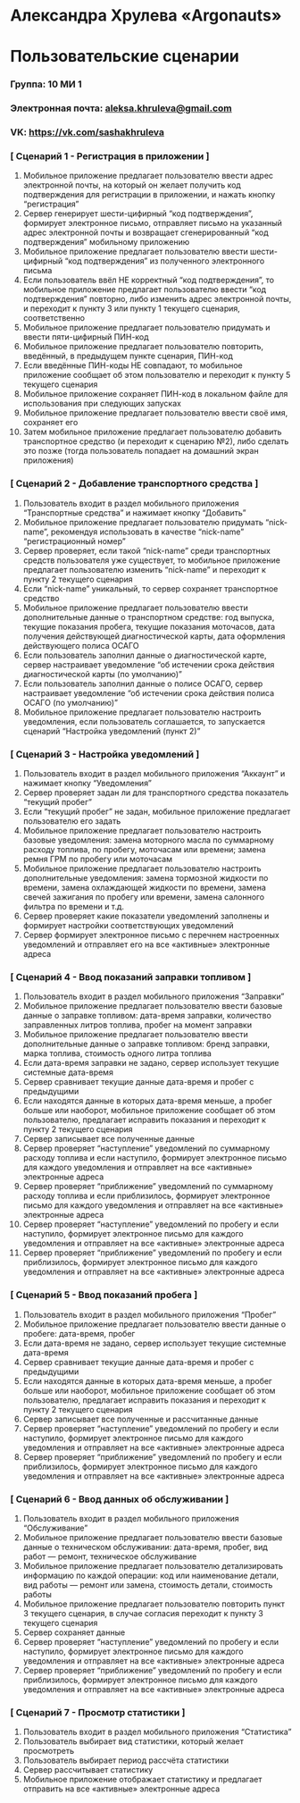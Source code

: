 # Александра Хрулева «Argonauts»

# Пользовательские сценарии

### Группа: 10 МИ 1
### Электронная почта: aleksa.khruleva@gmail.com
### VK: https://vk.com/sashakhruleva

### [ Сценарий 1 - Регистрация в приложении ]

1. Мобильное приложение предлагает пользователю ввести адрес электронной почты, на который он желает получить код подтверждения для регистрации в приложении, и нажать кнопку “регистрация”
2. Сервер генерирует шести-цифирный “код подтверждения”, формирует электронное письмо, отправляет письмо на указанный адрес электронной почты и возвращает сгенерированный “код подтверждения” мобильному приложению
3. Мобильное приложение предлагает пользователю ввести шести-цифирный “код подтверждения” из полученного электронного письма
4. Если пользователь ввёл НЕ корректный “код подтверждения”, то мобильное приложение предлагает пользователю ввести “код подтверждения” повторно, либо изменить адрес электронной почты, и переходит к пункту 3 или пункту 1 текущего сценария, соответственно
5. Мобильное приложение предлагает пользователю придумать и ввести пяти-цифирный ПИН-код
6. Мобильное приложение предлагает пользователю повторить, введённый, в предыдущем пункте сценария, ПИН-код
7. Если введённые ПИН-коды НЕ совпадают, то мобильное приложение сообщает об этом пользователю и переходит к пункту 5 текущего сценария
8. Мобильное приложение сохраняет ПИН-код в локальном файле для использования при следующих запусках
9. Мобильное приложение предлагает пользователю ввести своё имя, сохраняет его
10. Затем мобильное приложение предлагает пользователю добавить транспортное средство (и переходит к сценарию №2), либо сделать это позже (тогда пользователь попадает на домашний экран приложения)

### [ Сценарий 2 - Добавление транспортного средства ]

1. Пользователь входит в раздел мобильного приложения “Транспортные средства” и нажимает кнопку “Добавить”
2. Мобильное приложение предлагает пользователю придумать “nick-name”, рекомендуя использовать в качестве “nick-name” “регистрационный номер”
3. Сервер проверяет, если такой “nick-name” среди транспортных средств пользователя уже существует, то мобильное приложение предлагает пользователю изменить “nick-name” и переходит к пункту 2 текущего сценария
4. Если “nick-name” уникальный, то сервер сохраняет транспортное средство
5. Мобильное приложение предлагает пользователю ввести дополнительные данные о транспортном средстве: год выпуска, текущие показания пробега, текущие показания моточасов, дата получения действующей диагностической карты, дата оформления действующего полиса ОСАГО
6. Если пользователь заполнил данные о диагностической карте, сервер настраивает уведомление “об истечении срока действия диагностической карты (по умолчанию)”
7. Если пользователь заполнил данные о полисе ОСАГО, сервер настраивает уведомление “об истечении срока действия полиса ОСАГО (по умолчанию)”
8. Мобильное приложение предлагает пользователю настроить уведомления, если пользователь соглашается, то запускается сценарий “Настройка уведомлений (пункт 2)”

### [ Сценарий 3 - Настройка уведомлений ]

1. Пользователь входит в раздел мобильного приложения “Аккаунт” и нажимает кнопку “Уведомления”
2. Сервер проверяет задан ли для транспортного средства показатель “текущий пробег”
3. Если “текущий пробег” не задан, мобильное приложение предлагает пользователю его задать
4. Мобильное приложение предлагает пользователю настроить базовые уведомления: замена моторного масла по суммарному расходу топлива, по пробегу, моточасам или времени; замена ремня ГРМ по пробегу или моточасам
5. Мобильное приложение предлагает пользователю настроить дополнительные уведомления: замена тормозной жидкости по времени, замена охлаждающей жидкости по времени, замена свечей зажигания по пробегу или времени, замена салонного фильтра по времени и т.д.
6. Сервер проверяет какие показатели уведомлений заполнены и формирует настройки соответствующих уведомлений
7. Сервер формирует электронное письмо с перечнем настроенных уведомлений и отправляет его на все «активные» электронные адреса

### [ Сценарий 4 - Ввод показаний заправки топливом ]

1. Пользователь входит в раздел мобильного приложения “Заправки”
2. Мобильное приложение предлагает пользователю ввести базовые данные о заправке топливом: дата-время заправки, количество заправленных литров топлива, пробег на момент заправки
3. Мобильное приложение предлагает пользователю ввести дополнительные данные о заправке топливом: бренд заправки, марка топлива, стоимость одного литра топлива
4. Если дата-время заправки не задано, сервер использует текущие системные дата-время
5. Сервер сравнивает текущие данные дата-время и пробег с предыдущими
6. Если находятся данные в которых дата-время меньше, а пробег больше или наоборот, мобильное приложение сообщает об этом пользователю, предлагает исправить показания и переходит к пункту 2 текущего сценария
7. Сервер записывает все полученные данные
8. Сервер проверяет “наступление” уведомлений по суммарному расходу топлива и если наступило, формирует электронное письмо для каждого уведомления и отправляет на все «активные» электронные адреса
9. Сервер проверяет  “приближение” уведомлений по суммарному расходу топлива и если приблизилось, формирует электронное письмо для каждого уведомления и отправляет на все «активные» электронные адреса
10. Сервер проверяет  “наступление” уведомлений по пробегу и если наступило, формирует электронное письмо для каждого уведомления и отправляет на все «активные» электронные адреса
11. Сервер проверяет  “приближение” уведомлений по пробегу и если приблизилось, формирует электронное письмо для каждого уведомления и отправляет на все «активные» электронные адреса

### [ Сценарий 5 - Ввод показаний пробега ]

1. Пользователь входит в раздел мобильного приложения “Пробег”
2. Мобильное приложение предлагает пользователю ввести данные о пробеге: дата-время, пробег
3. Если дата-время не задано, сервер использует текущие системные дата-время
4. Сервер сравнивает текущие данные дата-время и пробег с предыдущими
5. Если находятся данные в которых дата-время меньше, а пробег больше или наоборот, мобильное приложение сообщает об этом пользователю, предлагает исправить показания и переходит к пункту 2 текущего сценария
6. Сервер записывает все полученные и рассчитанные данные
7. Сервер проверяет “наступление” уведомлений по пробегу и если наступило, формирует электронное письмо для каждого уведомления и отправляет на все «активные» электронные адреса
8. Сервер проверяет “приближение” уведомлений по пробегу и если приблизилось, формирует электронное письмо для каждого уведомления и отправляет на все «активные» электронные адреса

### [ Сценарий 6 - Ввод данных об обслуживании ]

1. Пользователь входит в раздел мобильного приложения “Обслуживание”
2. Мобильное приложение предлагает пользователю ввести базовые данные о техническом обслуживании: дата-время, пробег, вид работ — ремонт, техническое обслуживание
3. Мобильное приложение предлагает пользователю детализировать информацию по каждой операции: код или наименование детали, вид работы — ремонт или замена, стоимость детали, стоимость работы
4. Мобильное приложение предлагает пользователю повторить пункт 3 текущего сценария, в случае согласия переходит к пункту 3 текущего сценария
5. Сервер сохраняет данные
6. Сервер проверяет “наступление” уведомлений по пробегу и если наступило, формирует электронное письмо для каждого уведомления и отправляет на все «активные» электронные адреса
7. Сервер проверяет “приближение” уведомлений по пробегу и если приблизилось, формирует электронное письмо для каждого уведомления и отправляет на все «активные» электронные адреса

### [ Сценарий 7 - Просмотр статистики ]

1. Пользователь входит в раздел мобильного приложения “Статистика”
2. Пользователь выбирает вид статистики, который желает просмотреть
3. Пользователь выбирает период рассчёта статистики
4. Сервер рассчитывает статистику
5. Мобильное приложение отображает статистику и предлагает отправить на все «активные» электронные адреса
